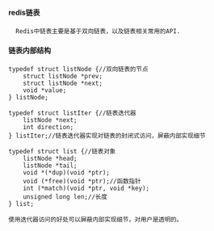 #### redis链表

      Redis中链表主要是基于双向链表，以及链表相关常用的API.
      
#### 链表内部结构

    typedef struct listNode {//双向链表的节点
        struct listNode *prev;
        struct listNode *next;
        void *value;
    } listNode;
    
    typedef struct listIter {//链表迭代器
        listNode *next;
        int direction;
    } listIter;//链表迭代器实现对链表的封闭式访问，屏蔽内部实现细节
    
    typedef struct list {//链表对象
        listNode *head;
        listNode *tail;
        void *(*dup)(void *ptr);
        void (*free)(void *ptr);//函数指针
        int (*match)(void *ptr, void *key);
        unsigned long len;//长度
    } list;
    
    使用迭代器访问的好处可以屏蔽内部实现细节，对用户是透明的。